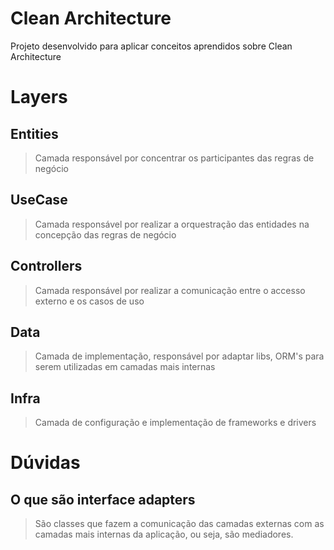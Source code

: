 # Clean Architecture
Projeto desenvolvido para aplicar conceitos aprendidos sobre Clean Architecture

# Layers

## Entities
  > Camada responsável por concentrar os participantes das regras de negócio

## UseCase
  > Camada responsável por realizar a orquestração das entidades na concepção das regras de negócio

## Controllers
  > Camada responsável por realizar a comunicação entre o accesso externo e os casos de uso

## Data
  > Camada de implementação, responsável por adaptar libs, ORM's para serem utilizadas em camadas mais internas

## Infra
  > Camada de configuração e implementação de frameworks e drivers

# Dúvidas
## O que são interface adapters
> São classes que fazem a comunicação das camadas externas com as camadas mais internas da aplicação, ou seja, são mediadores.